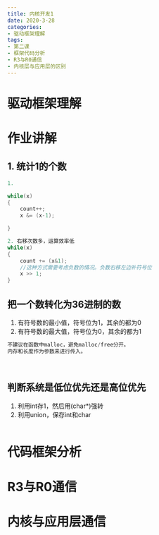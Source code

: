 ```yaml
---
title: 内核开发1
date: 2020-3-28
categories: 
- 驱动框架理解
tags: 
- 第二课
- 框架代码分析
- R3与R0通信
- 内核层与应用层的区别
---
```


# 驱动框架理解
# 作业讲解
## 1. 统计1的个数

```c
1. 

while(x)
{
    count++;
    x &= (x-1);

}

2. 右移次数多，运算效率低
while(x)
{
    count += (x&1);
    //这种方式需要考虑负数的情况。负数右移左边补符号位
    x >> 1;
}

```

## 把一个数转化为36进制的数

1. 有符号数的最小值，符号位为1，其余的都为0
2. 有符号数的最大值，符号位为0，其余的都为1

```c
不建议在函数中malloc，避免malloc/free分开。
内存和长度作为参数来进行传入。




```

## 判断系统是低位优先还是高位优先

1. 利用int存1，然后用(char*)强转
2. 利用union，保存int和char


```c
```

# 代码框架分析
# R3与R0通信
# 内核与应用层通信